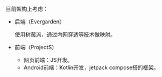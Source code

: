 目前架构上考虑：

* 后端（Evergarden）

  使用树莓派，通过内网穿透等技术做映射。

* 前端（ProjectS）

  * 网页前端：JS开发。
  * Android前端：Kotlin开发，jetpack compose搭的框架。

